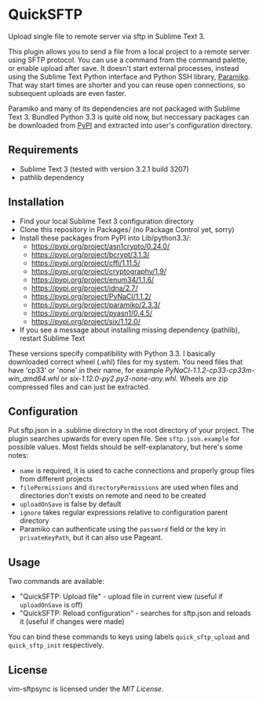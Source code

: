 # QuickSFTP

Upload single file to remote server via sftp in Sublime Text 3.

This plugin allows you to send a file from a local project to a remote server using SFTP protocol. You can use a command from the command palette, or enable upload after save. It doesn't start external processes, instead using the Sublime Text Python interface and Python SSH library, [Paramiko](http://www.paramiko.org/). That way start times are shorter and you can reuse open connections, so subsequent uploads are even faster.

Paramiko and many of its dependencies are not packaged with Sublime Text 3. Bundled Python 3.3 is quite old now, but neccessary packages can be downloaded from [PyPI](https://pypi.org/) and extracted into user's configuration directory.

## Requirements

- Sublime Text 3 (tested with version 3.2.1 build 3207)
- pathlib dependency

## Installation

- Find your local Sublime Text 3 configuration directory
- Clone this repository in Packages/ (no Package Control yet, sorry)
- Install these packages from PyPI into Lib/python3.3/:
  - <https://pypi.org/project/asn1crypto/0.24.0/>
  - <https://pypi.org/project/bcrypt/3.1.3/>
  - <https://pypi.org/project/cffi/1.11.5/>
  - <https://pypi.org/project/cryptography/1.9/>
  - <https://pypi.org/project/enum34/1.1.6/>
  - <https://pypi.org/project/idna/2.7/>
  - <https://pypi.org/project/PyNaCl/1.1.2/>
  - <https://pypi.org/project/paramiko/2.3.3/>
  - <https://pypi.org/project/pyasn1/0.4.5/>
  - <https://pypi.org/project/six/1.12.0/>
- If you see a message about installing missing dependency (pathlib), restart Sublime Text

These versions specify compatibility with Python 3.3. I basically downloaded correct wheel (.whl) files for my system. You need files that have 'cp33' or 'none' in their name, for example *PyNaCl-1.1.2-cp33-cp33m-win_amd64.whl* or *six-1.12.0-py2.py3-none-any.whl*. Wheels are zip compressed files and can just be extracted.

## Configuration

Put sftp.json in a .sublime directory in the root directory of your project. The plugin searches upwards for every open file.
See `sftp.json.example` for possible values. Most fields should be self-explanatory, but here's some notes:

- `name` is required, it is used to cache connections and properly group files from different projects
- `filePermissions` and `directoryPermissions` are used when files and directories don't exists on remote and need to be created
- `uploadOnSave` is false by default
- `ignore` takes regular expressions relative to configuration parent directory
- Paramiko can authenticate using the `password` field or the key in `privateKeyPath`, but it can also use Pageant.

## Usage

Two commands are available:

- "QuickSFTP: Upload file" - upload file in current view (useful if `uploadOnSave` is off)
- "QuickSFTP: Reload configuration" - searches for sftp.json and reloads it (useful if changes were made)

You can bind these commands to keys using labels `quick_sftp_upload` and `quick_sftp_init` respectively.

## License

vim-sftpsync is licensed under the *MIT License*.
